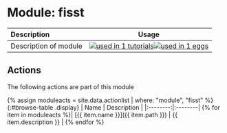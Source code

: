 # Module: fisst

| Description    | Usage |
|:--------|:--------:|
| Description of module | [![used in 1 tutorials](https://img.shields.io/badge/tutorials-1-green.svg)](https://www.plumed-tutorials.org/browse.html?search=fisst)[![used in 1 eggs](https://img.shields.io/badge/nest-1-green.svg)](https://www.plumed-nest.org/browse.html?search=fisst)|

## Actions 

The following actions are part of this module

{% assign moduleacts = site.data.actionlist | where: "module", "fisst" %}
{:#browse-table .display}
| Name | Description |
|:--------:|:--------|
{% for item in moduleacts %}| [{{ item.name }}]({{ item.path }}) | {{ item.description }} |
{% endfor %}
<script>
$(document).ready(function() {
var table = $('#browse-table').DataTable({
  "dom": '<"search"f><"top"il>rt<"bottom"Bp><"clear">',
  language: { search: '', searchPlaceholder: "Search project..." },
  buttons: [
        'copy', 'excel', 'pdf'
  ],
  "order": [[ 0, "desc" ]]
  });
$('#browse-table-searchbar').keyup(function () {
  table.search( this.value ).draw();
  });
  hu = window.location.search.substring(1);
  searchfor = hu.split("=");
  if( searchfor[0]=="search" ) {
      table.search( searchfor[1] ).draw();
  }
});
</script>
